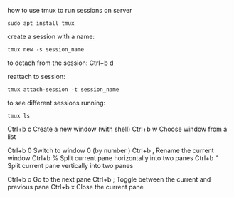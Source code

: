 how to use tmux to run sessions on server
```
sudo apt install tmux
```

create a session with a name:
```
tmux new -s session_name
```
to detach from the session:
Ctrl+b d 

reattach to session:
```
tmux attach-session -t session_name
```
to see different sessions running:
```
tmux ls
```
Ctrl+b c Create a new window (with shell)
Ctrl+b w Choose window from a list

Ctrl+b 0 Switch to window 0 (by number )
Ctrl+b , Rename the current window
Ctrl+b % Split current pane horizontally into two panes
Ctrl+b " Split current pane vertically into two panes

Ctrl+b o Go to the next pane
Ctrl+b ; Toggle between the current and previous pane
Ctrl+b x Close the current pane


